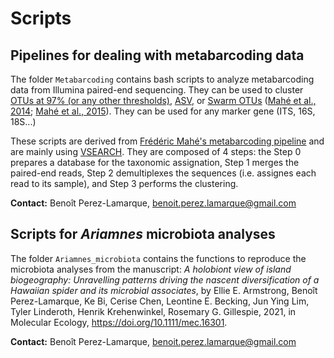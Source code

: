 # Scripts


## Pipelines for dealing with metabarcoding data

The folder  `Metabarcoding`  contains bash scripts to analyze metabarcoding data from Illumina paired-end sequencing. They can be used to cluster [OTUs at 97% (or any other thresholds)](https://github.com/BPerezLamarque/Scripts/blob/master/Metabarcoding/pipeline_OTU97.sh), [ASV](https://github.com/BPerezLamarque/Scripts/blob/master/Metabarcoding/pipeline_ASV.sh), or  [Swarm OTUs](https://github.com/BPerezLamarque/Scripts/blob/master/Metabarcoding/pipeline_OTU_Swarm.sh) ([Mahé et al., 2014](https://peerj.com/articles/593/); [Mahé et al., 2015](https://www.ncbi.nlm.nih.gov/pmc/articles/PMC4690345/pdf/peerj-03-1420.pdf)). They can be used for any marker gene (ITS, 16S, 18S...)

These scripts are derived from [Frédéric Mahé's metabarcoding pipeline](https://github.com/frederic-mahe/swarm/wiki/Fred's-metabarcoding-pipeline) and are mainly using [VSEARCH](https://github.com/torognes/vsearch). They are composed of 4 steps: the Step 0 prepares a database for the taxonomic assignation, Step 1 merges the paired-end reads, Step 2 demultiplexes the sequences (i.e. assignes each read to its sample), and Step 3 performs the clustering. 

**Contact:** Benoît Perez-Lamarque, benoit.perez.lamarque@gmail.com




## Scripts for *Ariamnes* microbiota analyses 

The folder  `Ariamnes_microbiota`  contains the functions to reproduce the microbiota analyses from the manuscript: *A holobiont view of island biogeography: Unravelling patterns driving the nascent diversification of a Hawaiian spider and its microbial associates*, by Ellie E. Armstrong, Benoît Perez-Lamarque, Ke Bi, Cerise Chen, Leontine E. Becking, Jun Ying Lim, Tyler Linderoth, Henrik Krehenwinkel, Rosemary G. Gillespie, 2021, in Molecular Ecology, https://doi.org/10.1111/mec.16301.


**Contact:** Benoît Perez-Lamarque, benoit.perez.lamarque@gmail.com
